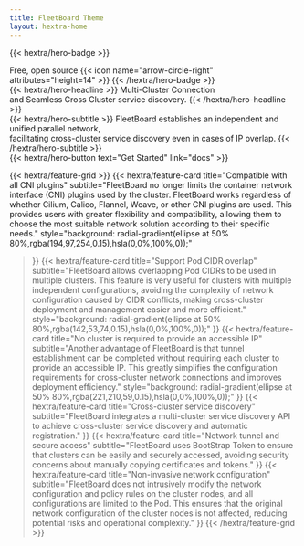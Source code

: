 ```yaml
---
title: FleetBoard Theme
layout: hextra-home
---
```


{{< hextra/hero-badge >}}
  <div class="hx-w-2 hx-h-2 hx-rounded-full hx-bg-primary-400"></div>
  <span>Free, open source</span>
  {{< icon name="arrow-circle-right" attributes="height=14" >}}
{{< /hextra/hero-badge >}}

<div class="hx-mt-6 hx-mb-6">
{{< hextra/hero-headline >}}
  Multi-Cluster Connection &nbsp;<br class="sm:hx-block hx-hidden" /> 
and Seamless Cross Cluster service discovery.
{{< /hextra/hero-headline >}}
</div>

<div class="hx-mb-12">
{{< hextra/hero-subtitle >}}
FleetBoard establishes an independent and unified parallel network,&nbsp <br class="sm:hx-block hx-hidden" />
facilitating cross-cluster service discovery even in cases of IP overlap.
{{< /hextra/hero-subtitle >}}
</div>

<div class="hx-mb-6">
{{< hextra/hero-button text="Get Started" link="docs" >}}
</div>

<div class="hx-mt-6"></div>

{{< hextra/feature-grid >}}
{{< hextra/feature-card
title="Compatible with all CNI plugins"
subtitle="FleetBoard no longer limits the container network interface (CNI) plugins used by the cluster. FleetBoard works regardless of whether Cilium, Calico, Flannel, Weave, or other CNI plugins are used. This provides users with greater flexibility and compatibility, allowing them to choose the most suitable network solution according to their specific needs."
style="background: radial-gradient(ellipse at 50% 80%,rgba(194,97,254,0.15),hsla(0,0%,100%,0));"
>}}
{{< hextra/feature-card
title="Support Pod CIDR overlap"
subtitle="FleetBoard allows overlapping Pod CIDRs to be used in multiple clusters. This feature is very useful for clusters with multiple independent configurations, avoiding the complexity of network configuration caused by CIDR conflicts, making cross-cluster deployment and management easier and more efficient."
style="background: radial-gradient(ellipse at 50% 80%,rgba(142,53,74,0.15),hsla(0,0%,100%,0));"
>}}
{{< hextra/feature-card
title="No cluster is required to provide an accessible IP"
subtitle="Another advantage of FleetBoard is that tunnel establishment can be completed without requiring each cluster to provide an accessible IP. This greatly simplifies the configuration requirements for cross-cluster network connections and improves deployment efficiency."
style="background: radial-gradient(ellipse at 50% 80%,rgba(221,210,59,0.15),hsla(0,0%,100%,0));"
>}}
{{< hextra/feature-card
title="Cross-cluster service discovery"
subtitle="FleetBoard integrates a multi-cluster service discovery API to achieve cross-cluster service discovery and automatic registration."
>}}
{{< hextra/feature-card
title="Network tunnel and secure access"
subtitle="FleetBoard uses BootStrap Token to ensure that clusters can be easily and securely accessed, avoiding security concerns about manually copying certificates and tokens."
>}}
{{< hextra/feature-card
title="Non-invasive network configuration"
subtitle="FleetBoard does not intrusively modify the network configuration and policy rules on the cluster nodes, and all configurations are limited to the Pod. This ensures that the original network configuration of the cluster nodes is not affected, reducing potential risks and operational complexity."
>}}
{{< /hextra/feature-grid >}}
